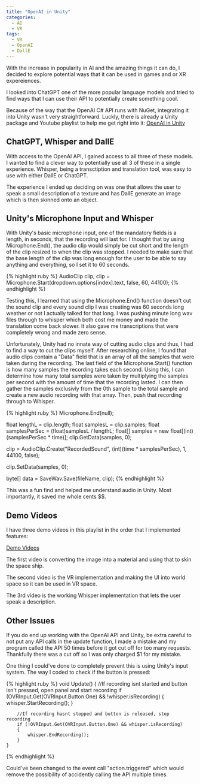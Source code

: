 ```yaml
---
title: "OpenAI in Unity"
categories:
  - AI
  - VR
tags:
  - VR
  - OpenAI
  - DallE
---
```

With the increase in popularity in AI and the amazing things it can do, I decided to explore potential ways that it can be used in games and or XR expereiences. 

I looked into ChatGPT one of the more popular language models and tried to find ways that I can use their API to potentially create something cool.

Because of the way that the OpenAI C# API runs with NuGet, integrating it into Unity wasn't very straightforward. Luckly, there is already a Unity package and Youtube playlist to help me get right into it: [OpenAI in Unity](https://www.youtube.com/playlist?list=PLrE-FZIEEls1-c7QifZYzeq50Id08FcJo)

## ChatGPT, Whisper and DallE

With access to the OpenAI API, I gained access to all three of these models. I wanted to find a clever way to potentially use all 3 of these in a single experience. Whisper, being a transctiption and translation tool, was easy to use with either DallE or ChatGPT.

The experience I ended up deciding on was one that allows the user to speak a small description of a texture and has DallE generate an image which is then skinned onto an object.

## Unity's Microphone Input and Whisper

With Unity's basic microphone input, one of the mandatory fields is a length, in seconds, that the recording will last for. I thought that by using Microphone.End(), the audio clip would simply be cut short and the length of the clip resized to when the clip was stopped. I needed to make sure that the base length of the clip was long enough for the user to be able to say anything and everything, so I set it to 60 seconds.

{% highlight ruby %}
AudioClip clip;
clip = Microphone.Start(dropdown.options[index].text, false, 60, 44100);
{% endhighlight %}

Testing this, I learned that using the Microphone.End() function doesn't cut the sound clip and every sound clip I was creating was 60 seconds long weather or not I actually talked for that long. I was pushing minute long wav files through to whisper which both cost me money and made the translation come back slower. It also gave me transcriptions that were completely wrong and made zero sense.

Unfortunately, Unity had no innate way of cutting audio clips and thus, I had to find a way to cut the clips myself. After researching online, I found that audio clips contain a "Data" field that is an array of all the samples that were taken during the recording. The last field of the Microphone.Start() function is how many samples the recording takes each second. Using this, I can determine how many total samples were taken by multiplying the samples per second with the amount of time that the recording lasted. I can then gather the samples exclusivly from the 0th sample to the total sample and create a new audio recording with that array. Then, push that recording through to Whisper.

{% highlight ruby %}
Microphone.End(null);

float lengthL = clip.length;
float samplesL = clip.samples;
float samplesPerSec = (float)samplesL / lengthL;
float[] samples = new float[(int)(samplesPerSec * time)];
clip.GetData(samples, 0);

clip = AudioClip.Create("RecordedSound", (int)(time * samplesPerSec), 1, 44100, false);

clip.SetData(samples, 0);

byte[] data = SaveWav.Save(fileName, clip);
{% endhighlight %}

This was a fun find and helped me understand audio in Unity. Most importantly, it saved me whole cents $$.


## Demo Videos

I have three demo videos in this playlist in the order that I implemented features:

[Demo Videos](https://www.youtube.com/playlist?list=PLzFymnp51SV-kBJ1uIoxA8MP92sXtNwRu)

The first video is converting the image into a material and using that to skin the space ship.

The second video is the VR implementation and making the UI into world space so it can be used in VR space.

The 3rd video is the working Whisper implementation that lets the user speak a description.


## Other Issues

If you do end up working with the OpenAI API and Unity, be extra careful to not put any API calls in the update function, I made a mistake and my program called the API 50 times before it got cut off for too many requests. Thankfully there was a cut off so I was only charged $1 for my mistake.

One thing I could've done to completely prevent this is using Unity's input system. The way I coded to check if the button is pressed:

{% highlight ruby %}
void Update()
    {
        //If recording isnt started and button isn't pressed, open panel and start recording
        if (OVRInput.Get(OVRInput.Button.One) && !whisper.isRecording)
        {
            whisper.StartRecording();
        }

        //If recording hasnt stopped and button is released, stop recording
        if (!OVRInput.Get(OVRInput.Button.One) && whisper.isRecording)
        {
            whisper.EndRecording();
        }
    }
{% endhighlight %}

Could've been changed to the event call "action.triggered" which would remove the possibility of accidently calling the API multiple times.